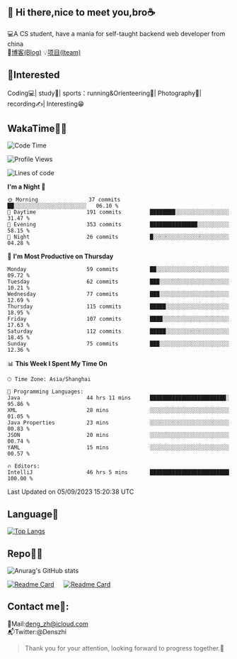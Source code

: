 👋 Hi there,nice to meet you,bro☕
---
💻A CS student, have a mania for self-taught backend web developer from china   
📌[博客(Blog)](https://github.com/HealUP/MyBlog)
💡[项目(Iteam)](https://healup.github.io/)

 <!-- waka-box start -->
 <!-- waka-box end -->
 
🧲**Interested**
--
Coding💻| study📖| sports：running&Orienteering🏃‍| Photography📸| recording✍️| Interesting😁

WakaTime👨‍💻
---
<!--START_SECTION:waka-->
![Code Time](http://img.shields.io/badge/Code%20Time-485%20hrs-blue)

![Profile Views](http://img.shields.io/badge/Profile%20Views-1-blue)

![Lines of code](https://img.shields.io/badge/From%20Hello%20World%20I%27ve%20Written-168.6%20thousand%20lines%20of%20code-blue)

**I'm a Night 🦉** 

```text
🌞 Morning                37 commits          ██░░░░░░░░░░░░░░░░░░░░░░░   06.10 % 
🌆 Daytime                191 commits         ████████░░░░░░░░░░░░░░░░░   31.47 % 
🌃 Evening                353 commits         ███████████████░░░░░░░░░░   58.15 % 
🌙 Night                  26 commits          █░░░░░░░░░░░░░░░░░░░░░░░░   04.28 % 
```
📅 **I'm Most Productive on Thursday** 

```text
Monday                   59 commits          ██░░░░░░░░░░░░░░░░░░░░░░░   09.72 % 
Tuesday                  62 commits          ███░░░░░░░░░░░░░░░░░░░░░░   10.21 % 
Wednesday                77 commits          ███░░░░░░░░░░░░░░░░░░░░░░   12.69 % 
Thursday                 115 commits         █████░░░░░░░░░░░░░░░░░░░░   18.95 % 
Friday                   107 commits         ████░░░░░░░░░░░░░░░░░░░░░   17.63 % 
Saturday                 112 commits         █████░░░░░░░░░░░░░░░░░░░░   18.45 % 
Sunday                   75 commits          ███░░░░░░░░░░░░░░░░░░░░░░   12.36 % 
```


📊 **This Week I Spent My Time On** 

```text
🕑︎ Time Zone: Asia/Shanghai

💬 Programming Languages: 
Java                     44 hrs 11 mins      ████████████████████████░   95.86 % 
XML                      28 mins             ░░░░░░░░░░░░░░░░░░░░░░░░░   01.05 % 
Java Properties          23 mins             ░░░░░░░░░░░░░░░░░░░░░░░░░   00.83 % 
JSON                     20 mins             ░░░░░░░░░░░░░░░░░░░░░░░░░   00.74 % 
YAML                     15 mins             ░░░░░░░░░░░░░░░░░░░░░░░░░   00.57 % 

🔥 Editors: 
IntelliJ                 46 hrs 5 mins       █████████████████████████   100.00 % 
```


 Last Updated on 05/09/2023 15:20:38 UTC
<!--END_SECTION:waka-->

Language🚀
---
[![Top Langs](https://github-readme-stats.vercel.app/api/top-langs/?username=HealUP&layout=compact&hide_border=true)](https://github.com/HealUP)

Repo🧑‍💻
---
![Anurag's GitHub stats](https://github-readme-stats.vercel.app/api?username=HealUP&count_private=true&show_icons=true&theme=gruvbox&hide_border=true) 

[![Readme Card](https://github-readme-stats.vercel.app/api/pin/?username=HealUP&repo=InternetEy&theme=transparent)](https://github.com/HealUP/InternetEy) &emsp;
[![Readme Card](https://github-readme-stats.vercel.app/api/pin/?username=HealUP&repo=CampusExperience&theme=transparent)](https://github.com/HealUP/CampusExperience)


Contact me📱:
---
📮Mail:deng_zh@icloud.com  
📬Twitter:@Denszhi  

> Thank you for your attention, looking forward to progress together.🎉
